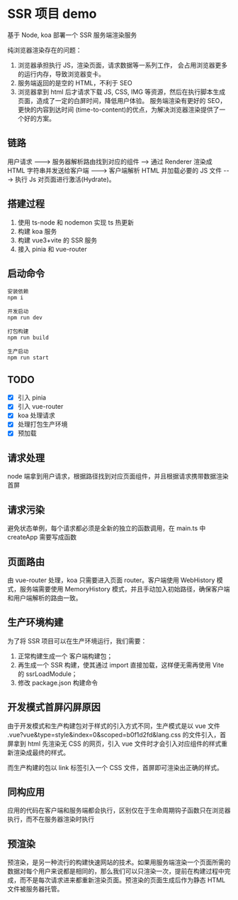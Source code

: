 # SSR 项目 demo

基于 Node, koa 部署一个 SSR 服务端渲染服务

纯浏览器渲染存在的问题：

1. 浏览器承担执行 JS，渲染页面，请求数据等一系列工作， 会占用浏览器更多的运行内存，导致浏览器变卡。
2. 服务端返回的是空的 HTML，不利于 SEO
3. 浏览器拿到 html 后才请求下载 JS, CSS, IMG 等资源，然后在执行脚本生成页面，造成了一定的白屏时间，降低用户体验。
   服务端渲染有更好的 SEO，更快的内容到达时间 (time-to-content)的优点，为解决浏览器渲染提供了一个好的方案。

## 链路

用户请求 ---> 服务器解析路由找到对应的组件 --> 通过 Renderer 渲染成 HTML 字符串并发送给客户端 ---> 客户端解析 HTML 并加载必要的 JS 文件 ---> 执行 Js 对页面进行激活(Hydrate)。

## 搭建过程

1. 使用 ts-node 和 nodemon 实现 ts 热更新
2. 构建 koa 服务
3. 构建 vue3+vite 的 SSR 服务
4. 接入 pinia 和 vue-router

## 启动命令

```
安装依赖
npm i

开发启动
npm run dev

打包构建
npm run build

生产启动
npm run start
```

## TODO

- [x] 引入 pinia
- [x] 引入 vue-router
- [x] koa 处理请求
- [x] 处理打包生产环境
- [x] 预加载

## 请求处理

node 端拿到用户请求，根据路径找到对应页面组件，并且根据请求携带数据渲染首屏

## 请求污染

避免状态单例，每个请求都必须是全新的独立的函数调用，在 main.ts 中 createApp 需要写成函数

## 页面路由

由 vue-router 处理，koa 只需要进入页面 router。客户端使用 WebHistory 模式，服务端需要使用 MemoryHistory 模式，并且手动加入初始路径，确保客户端和用户端解析的路由一致。

## 生产环境构建

为了将 SSR 项目可以在生产环境运行，我们需要：

1. 正常构建生成一个 客户端构建包；
2. 再生成一个 SSR 构建，使其通过 import 直接加载，这样便无需再使用 Vite 的 ssrLoadModule；
3. 修改 package.json 构建命令

## 开发模式首屏闪屏原因

由于开发模式和生产构建包对于样式的引入方式不同，生产模式是以 vue 文件 .vue?vue&type=style&index=0&scoped=b0f1d2fd&lang.css 的文件引入，首屏拿到 html 先渲染无 CSS 的网页，引入 vue 文件时才会引入对应组件的样式重新渲染成最终的样式。

而生产构建的包以 link 标签引入一个 CSS 文件，首屏即可渲染出正确的样式。

## 同构应用

应用的代码在客户端和服务端都会执行，区别仅在于生命周期钩子函数只在浏览器执行，而不在服务器渲染时执行

## 预渲染

预渲染，是另一种流行的构建快速网站的技术。如果用服务端渲染一个页面所需的数据对每个用户来说都是相同的，那么我们可以只渲染一次，提前在构建过程中完成，而不是每次请求进来都重新渲染页面。预渲染的页面生成后作为静态 HTML 文件被服务器托管。
